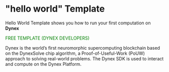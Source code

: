 # "hello world" Template
Hello World Template shows you how to run your first computation on <strong>Dynex</strong>

<p style="color: green;">FREE TEMPLATE (DYNEX DEVELOPERS)</p>

Dynex is the world’s first neuromorphic supercomputing blockchain based on the DynexSolve chip algorithm, a Proof-of-Useful-Work (PoUW) approach to solving real-world problems. The Dynex SDK is used to interact and compute on the Dynex Platform.
